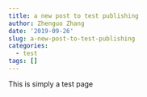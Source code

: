 ```yaml
---
title: a new post to test publishing
author: Zhenguo Zhang
date: '2019-09-26'
slug: a-new-post-to-test-publishing
categories:
  - test
tags: []
---
```


This is simply a test page